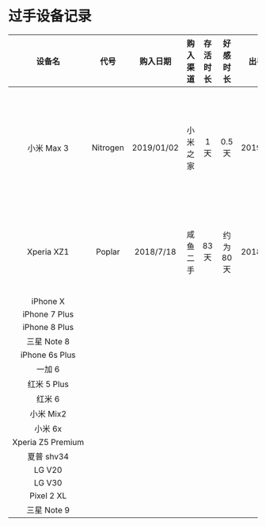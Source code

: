 # 过手设备记录

设备名 | 代号 | 购入日期 | 购入渠道 | 存活时长 | 好感时长 | 出手日期 | 出手方式 | 评价
:---: | :---: | :---: | :---: | :---: | :---: | :---: | :---: | :---: 
小米 Max 3 | Nitrogen | 2019/01/02 | 小米之家 | 1 天 | 0.5 天 | 2019/01/03 | 谎称给丈母娘买新手机 | 吹爆
Xperia XZ1 | Poplar | 2018/7/18 | 咸鱼二手 | 83 天 | 约为 80 天 | 2018/10/09 | 咸鱼自刀 | 让我无欲无求啊
iPhone X | | | | | | |
iPhone 7 Plus| | | | | | |
iPhone 8 Plus| | | | | | |
三星 Note 8 | | | | | | |
iPhone 6s Plus | | | | | | |
一加 6 | | | | | | |
红米 5 Plus | | | | | | |
红米 6 | | | | | | |
小米 Mix2 | | | | | | |
小米 6x | | | | | | |
Xperia Z5 Premium | | | | | | |
夏普 shv34 | | | | | | |
LG V20 | | | | | | |
LG V30 | | | | | | |
Pixel 2 XL | | | | | | |
三星 Note 9 | | | | | | |
